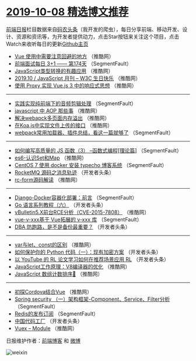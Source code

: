 # [2019-10-08 精选博文推荐](https://toutiao.qdkfweb.cn/date/2019/10/08)

[前端日报](https://qdkfweb.cn/c/news)栏目数据来自[码农头条](https://toutiao.qdkfweb.cn/)（我开发的爬虫），每日分享前端、移动开发、设计、资源和资讯等，为开发者提供动力，点击Star按钮来关注这个项目，点击Watch来收听每日的更新[Github主页](https://github.com/kujian/frontendDaily)
* [Vue 使用中需要注意回避的地方](https://toutiao.qdkfweb.cn/126988.html) （推酷网）
* [前端面试每日 3+1 —— 第174天](https://toutiao.qdkfweb.cn/126943.html) （SegmentFault）
* [JavaScript类型转换的有趣应用](https://toutiao.qdkfweb.cn/126985.html) （推酷网）
* [2019.10 / JavaScript 月刊 &#8211; W3C 生日快乐](https://toutiao.qdkfweb.cn/126986.html) （推酷网）
* [使用 Proxy 实现 Vue.js 3 中的响应式思想](https://toutiao.qdkfweb.cn/126983.html) （推酷网）

***
* [实践实现纯前端下的音频剪辑处理](https://toutiao.qdkfweb.cn/126944.html) （SegmentFault）
* [javascript 中 AOP 那些事](https://toutiao.qdkfweb.cn/126966.html) （推酷网）
* [解决webapck多页面内存溢出](https://toutiao.qdkfweb.cn/126982.html) （推酷网）
* [在Koa.js中实现文件上传的接口](https://toutiao.qdkfweb.cn/126977.html) （推酷网）
* [webpack常用加载器、插件总结，看这一篇就够了](https://toutiao.qdkfweb.cn/126945.html) （SegmentFault）

***
* [如何编写高质量的 JS 函数（3） &#8211;函数式编程[理论篇]](https://toutiao.qdkfweb.cn/126938.html) （SegmentFault）
* [es6-认识Set和Map](https://toutiao.qdkfweb.cn/126969.html) （推酷网）
* [CentOS 7 使用 docker 安装 typecho 博客系统](https://toutiao.qdkfweb.cn/126940.html) （SegmentFault）
* [RocketMQ 源码之消息轨迹](https://toutiao.qdkfweb.cn/126952.html) （开发者头条）
* [rc-form源码解读](https://toutiao.qdkfweb.cn/126973.html) （推酷网）

***
* [Django-Docker容器化部署：前言](https://toutiao.qdkfweb.cn/126941.html) （SegmentFault）
* [Go 语言系列教程（六）](https://toutiao.qdkfweb.cn/126953.html) （开发者头条）
* [vBulletin5.X前台RCE分析（CVE-2015-7808）](https://toutiao.qdkfweb.cn/126974.html) （推酷网）
* [vue-v-xxx基于 Vue拓展的 v-xxx 库](https://toutiao.qdkfweb.cn/126942.html) （SegmentFault）
* [DBA 防跑路，是不是备份最重要？](https://toutiao.qdkfweb.cn/126954.html) （开发者头条）

***
* [var与let、const的区别](https://toutiao.qdkfweb.cn/126975.html) （推酷网）
* [如何保护你的 Python 代码（一）：现有加密方案](https://toutiao.qdkfweb.cn/126957.html) （开发者头条）
* [以 YouTube 的 RL 论文学习如何在推荐场景应用 RL](https://toutiao.qdkfweb.cn/126959.html) （开发者头条）
* [JavaScript工作原理：V8编译器的优化](https://toutiao.qdkfweb.cn/126979.html) （推酷网）
* [JavaScript 数组计数排序👊](https://toutiao.qdkfweb.cn/126965.html) （推酷网）

***
* [初探Cordova结合Vue](https://toutiao.qdkfweb.cn/126980.html) （推酷网）
* [Spring security （一）架构框架-Component、Service、Filter分析](https://toutiao.qdkfweb.cn/126946.html) （SegmentFault）
* [Redis的发布订阅](https://toutiao.qdkfweb.cn/126936.html) （SegmentFault）
* [中国代码工厂](https://toutiao.qdkfweb.cn/126947.html) （开发者头条）
* [Vuex &#8211; Module](https://toutiao.qdkfweb.cn/126967.html) （推酷网）

日报维护作者：[前端博客](https://qdkfweb.cn/) 和 [微博](https://qdkfweb.cn/go/weibo)

![weixin](https://user-images.githubusercontent.com/3055447/38468989-651132ac-3b80-11e8-8e6b-15122322a9d7.png)